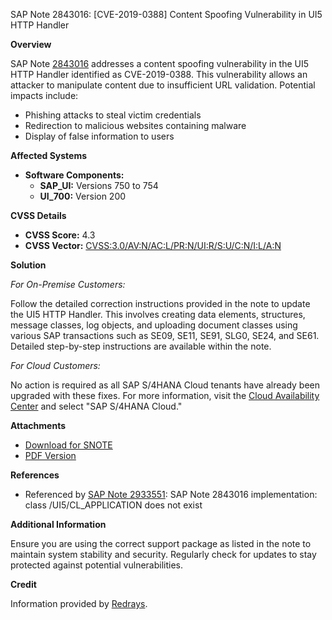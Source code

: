 SAP Note 2843016: [CVE-2019-0388] Content Spoofing Vulnerability in UI5 HTTP Handler

**Overview**

SAP Note [2843016](https://me.sap.com/notes/2843016) addresses a content spoofing vulnerability in the UI5 HTTP Handler identified as CVE-2019-0388. This vulnerability allows an attacker to manipulate content due to insufficient URL validation. Potential impacts include:

- Phishing attacks to steal victim credentials
- Redirection to malicious websites containing malware
- Display of false information to users

**Affected Systems**

- **Software Components:**
  - **SAP_UI:** Versions 750 to 754
  - **UI_700:** Version 200

**CVSS Details**

- **CVSS Score:** 4.3
- **CVSS Vector:** [CVSS:3.0/AV:N/AC:L/PR:N/UI:R/S:U/C:N/I:L/A:N](https://www.first.org/cvss/calculator/3.0#CVSS:3.0/AV:N/AC:L/PR:N/UI:R/S:U/C:N/I:L/A:N)

**Solution**

*For On-Premise Customers:*

Follow the detailed correction instructions provided in the note to update the UI5 HTTP Handler. This involves creating data elements, structures, message classes, log objects, and uploading document classes using various SAP transactions such as SE09, SE11, SE91, SLG0, SE24, and SE61. Detailed step-by-step instructions are available within the note.

*For Cloud Customers:*

No action is required as all SAP S/4HANA Cloud tenants have already been upgraded with these fixes. For more information, visit the [Cloud Availability Center](https://me.sap.com/#/cacv2/) and select "SAP S/4HANA Cloud."

**Attachments**

- [Download for SNOTE](https://notesdownloads.sap.com/note/0040000002022562019)
- [PDF Version](https://userapps.support.sap.com/sap/support/sfm/notes/print/0002843016?language=en-US&token=E40AC769471E36358CC35C79AE797FFB)

**References**

- Referenced by [SAP Note 2933551](https://me.sap.com/notes/2933551): SAP Note 2843016 implementation: class /UI5/CL_APPLICATION does not exist

**Additional Information**

Ensure you are using the correct support package as listed in the note to maintain system stability and security. Regularly check for updates to stay protected against potential vulnerabilities.

**Credit**

Information provided by [Redrays](https://redrays.io).